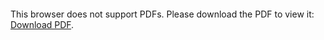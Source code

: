 <object data="christ-in-song/CIS1908pdfs/820.pdf" type="application/pdf" width="100%" height="1024px">
    <embed src="christ-in-song/CIS1908pdfs/820.pdf">
        <p>This browser does not support PDFs. Please download the PDF to view it: <a href="christ-in-song/CIS1908pdfs/820.pdf">Download PDF</a>.</p>
    </embed>
</object>
